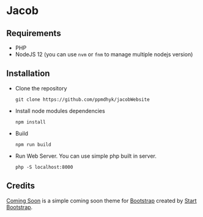 # Jacob

## Requirements

- PHP
- NodeJS 12 (you can use `nvm` or `fnm` to manage multiple nodejs version)

## Installation

- Clone the repository

    ```
    git clone https://github.com/ppmdhyk/jacobWebsite
    ```

- Install node modules dependencies

    ```
    npm install
    ```

- Build

    ```
    npm run build
    ```

- Run Web Server. You can use simple php built in server.

    ```
    php -S localhost:8000
    ```

## Credits

[Coming Soon](https://startbootstrap.com/template-overviews/coming-soon/) is a
simple coming soon theme for [Bootstrap](http://getbootstrap.com/) created by
[Start Bootstrap](http://startbootstrap.com/).
